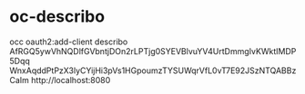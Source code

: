 # oc-describo

occ oauth2:add-client describo AfRGQ5ywVhNQDlfGVbntjDOn2rLPTjg0SYEVBlvuYV4UrtDmmgIvKWktIMDP5Dqq WnxAqddPtPzX3lyCYijHi3pVs1HGpoumzTYSUWqrVfL0vT7E92JSzNTQABBzCaIm http://localhost:8080